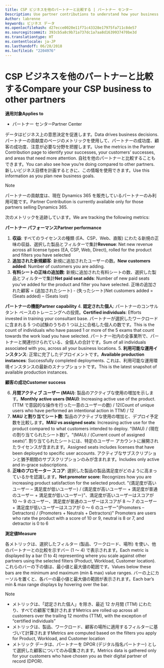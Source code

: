 ```yaml
---
title: CSP ビジネスを他のパートナーと比較する | パートナー センター
Description: Use partner contributions to understand how your business is growing and succeeding
Author: labrenne
keywords: ビジネス データ
ms.openlocfilehash: d27ecce0020e11f71c43328e17975fa711c8de57
ms.sourcegitcommit: 393cb5a8c9b71a737dc1a7aa8d1639937470be3d
ms.translationtype: HT
ms.contentlocale: ja-JP
ms.lasthandoff: 06/28/2018
ms.locfileid: "2204976"
---
```

# <a name="compare-your-csp-business-to-other-partners"></a><span data-ttu-id="1df97-103">CSP ビジネスを他のパートナーと比較する</span><span class="sxs-lookup"><span data-stu-id="1df97-103">Compare your CSP business to other partners</span></span> 

**<span data-ttu-id="1df97-104">適用対象</span><span class="sxs-lookup"><span data-stu-id="1df97-104">Applies to</span></span>**
- <span data-ttu-id="1df97-105">パートナー センター</span><span class="sxs-lookup"><span data-stu-id="1df97-105">Partner Center</span></span>

<span data-ttu-id="1df97-106">データはビジネス上の意思決定を促進します。</span><span class="sxs-lookup"><span data-stu-id="1df97-106">Data drives business decisions.</span></span> <span data-ttu-id="1df97-107">パートナーの貢献度のページのメトリックを使用して、パートナーの成功度、顧客の成功度、注意が必要な分野を把握します。</span><span class="sxs-lookup"><span data-stu-id="1df97-107">Use the metrics in the Partner Contribution page to identify your successes, your customers’ successes, and areas that need more attention.</span></span> <span data-ttu-id="1df97-108">自社を他のパートナーと比較することもできます。</span><span class="sxs-lookup"><span data-stu-id="1df97-108">You can also see how you’re doing compared to other partners.</span></span> <span data-ttu-id="1df97-109">新しいビジネス目標を計画するときに、この情報を使用できます。</span><span class="sxs-lookup"><span data-stu-id="1df97-109">Use this information as you plan new business goals.</span></span>

>[!NOTE]
><span data-ttu-id="1df97-110">パートナーの貢献度は、現在 Dynamics 365 を販売しているパートナーのみ利用可能です。</span><span class="sxs-lookup"><span data-stu-id="1df97-110">Partner Contribution is currently available only for those partners selling Dynamics 365.</span></span>

<span data-ttu-id="1df97-111">次のメトリックを追跡しています。</span><span class="sxs-lookup"><span data-stu-id="1df97-111">We are tracking the following metrics:</span></span>

**<span data-ttu-id="1df97-112">パートナー パフォーマンス</span><span class="sxs-lookup"><span data-stu-id="1df97-112">Partner performance</span></span>**

1. <span data-ttu-id="1df97-113">**収益**: すべてのライセンスの種類 (EA、CSP、Web、直販) にわたる新規の正味の収益、選択した製品とフィルターで集計</span><span class="sxs-lookup"><span data-stu-id="1df97-113">**Revenue**: Net new revenue across all license types (EA, CSP, Web, Direct), rolled for the product and filters you have selected</span></span>
2. <span data-ttu-id="1df97-114">**追加された新規顧客**: 新規に追加されたユーザーの数。</span><span class="sxs-lookup"><span data-stu-id="1df97-114">**New customers added**: Number of customers you are adding.</span></span>
3. <span data-ttu-id="1df97-115">**有料シートの正味の追加数**: 新規に追加された有料シートの数、選択した製品とフィルターで集計</span><span class="sxs-lookup"><span data-stu-id="1df97-115">**Net paid seat adds**: Number of new paid seats you’ve added for the product and filter you have selected.</span></span>  <span data-ttu-id="1df97-116">正味の追加された顧客 = (追加されたシート) - (失ったシート)</span><span class="sxs-lookup"><span data-stu-id="1df97-116">Net customers added = (Seats added) – (Seats lost)</span></span> 

**<span data-ttu-id="1df97-117">パートナーの機能</span><span class="sxs-lookup"><span data-stu-id="1df97-117">Partner capability</span></span>**
4. <span data-ttu-id="1df97-118">**認定された個人**: パートナーのコンサルタント ベースのトレーニングへの投資。</span><span class="sxs-lookup"><span data-stu-id="1df97-118">**Certified individuals**: Efforts invested in training your consultant base.</span></span> <span data-ttu-id="1df97-119">パートナーが選択したワークロードに含まれる 5 つの試験のうちの 1 つ以上に合格した個人の数です。</span><span class="sxs-lookup"><span data-stu-id="1df97-119">This is the count of individuals who have passed 1 or more of the 5 exams that count towards the work load you have selected.</span></span> <span data-ttu-id="1df97-120">パートナー社内の全事業所で、パートナーと関連付けられている、全個人の合計です。</span><span class="sxs-lookup"><span data-stu-id="1df97-120">Sum of all individuals associated with you, across all your business locations.</span></span>
5. <span data-ttu-id="1df97-121">**利用可能な運用インスタンス**: 正常に完了したデプロイメントです。</span><span class="sxs-lookup"><span data-stu-id="1df97-121">**Available production instances**: Successfully completed deployments.</span></span> <span data-ttu-id="1df97-122">これは、利用可能な運用環境インスタンスの最新のスナップショットです。</span><span class="sxs-lookup"><span data-stu-id="1df97-122">This is the latest snapshot of available production instances.</span></span>

**<span data-ttu-id="1df97-123">顧客の成功</span><span class="sxs-lookup"><span data-stu-id="1df97-123">Customer success</span></span>**

6.  <span data-ttu-id="1df97-124">**月間アクティブ ユーザー (MAU)**: 製品のアクティブな使用の増加を示します。</span><span class="sxs-lookup"><span data-stu-id="1df97-124">**Monthly active users (MAU)**: Increasing active use of the product.</span></span>
<span data-ttu-id="1df97-125">(TTM で意図的な操作を行った一意のユーザーの数) / 12</span><span class="sxs-lookup"><span data-stu-id="1df97-125">(Count of unique users who have performed an intentional action in TTM) / 12</span></span>
7. <span data-ttu-id="1df97-126">**MAU と割り当てシート数**: 製品のアクティブな使用の増加と、デプロイ予定数を比較します。</span><span class="sxs-lookup"><span data-stu-id="1df97-126">**MAU vs assigned seats**: Increasing active use for the product compared to what customers intended to deploy.</span></span> <span data-ttu-id="1df97-127">“(MAU) / (現在の割り当てられたシート数)”。</span><span class="sxs-lookup"><span data-stu-id="1df97-127">“(MAU) / (Current count of assigned seats)”.</span></span> <span data-ttu-id="1df97-128">割り当てられたシートには、特定のユーザー アカウントに展開されたライセンスが含まれます。</span><span class="sxs-lookup"><span data-stu-id="1df97-128">Assigned seats includes licenses that have been deployed to specific user accounts.</span></span>  <span data-ttu-id="1df97-129">アクティブなサブスクリプションと猶予期間のサブスクリプションのみが含まれます。</span><span class="sxs-lookup"><span data-stu-id="1df97-129">Includes only active and in-grace subscriptions.</span></span> 
8.  <span data-ttu-id="1df97-130">**正味のプロモーター スコア**: 選択した製品の製品満足度がどのように高まっているかを認識します。</span><span class="sxs-lookup"><span data-stu-id="1df97-130">**Net promoter score**: Recognizes how you are increasing product satisfaction for the selected product.</span></span>
<span data-ttu-id="1df97-131">"(満足度が高いユーザー – 満足度が低いユーザー) / (満足度が高いユーザー + 満足度が普通のユーザー + 満足度が低いユーザー)"、満足度が高いユーザーはスコアが 10 ～ 9 のユーザー、満足度が普通のユーザーはスコアが 8 ～ 7 のユーザー + 満足度が低いユーザーはスコアが 0 ～ 6 のユーザー</span><span class="sxs-lookup"><span data-stu-id="1df97-131">"(Promoters – Detractors) / (Promoters + Neutrals + Detractors)" Promoters are users who rate the product with a score of 10 or 9, neutral is 8 or 7, and detractor is 0 to 6</span></span>

**<span data-ttu-id="1df97-132">測定値</span><span class="sxs-lookup"><span data-stu-id="1df97-132">Measure</span></span>**

<span data-ttu-id="1df97-133">各メトリックは、選択したフィルター (製品、ワークロード、場所) を使い、他のパートナーとの比較を示すバー (1 〜 4) で表示されます。</span><span class="sxs-lookup"><span data-stu-id="1df97-133">Each metric is displayed by a bar (1 to 4) representing where you scale against other partners using the selected filters (Product, Workload, Customer location).</span></span> <span data-ttu-id="1df97-134">これらのバーの下の値は、最小値と最大値の範囲です。</span><span class="sxs-lookup"><span data-stu-id="1df97-134">Values below these bars are the minimum and maximum (min & max) value ranges.</span></span> <span data-ttu-id="1df97-135">バーの上にカーソルを置くと、各バーの最小値と最大値の範囲が表示されます。</span><span class="sxs-lookup"><span data-stu-id="1df97-135">Each bar’s min & max range displays by hovering over the bar.</span></span>  

>[!NOTE] 
>- <span data-ttu-id="1df97-136">メトリックは、「認定された個人」を除き、最近 12 か月間 (TTM) にわたり、すべての顧客で集計されます</span><span class="sxs-lookup"><span data-stu-id="1df97-136">Metrics are rolled up across all customers over the trailing 12 months (TTM), with the exception of “certified individuals”</span></span>        
>- <span data-ttu-id="1df97-137">メトリックは、製品、ワークロード、顧客の場所に適用するフィルターに基づいて計算されます</span><span class="sxs-lookup"><span data-stu-id="1df97-137">Metrics are computed based on the filters you apply for Product, Workload, and Customer location</span></span>
>- <span data-ttu-id="1df97-138">メトリック データは、パートナーを DPOR (デジタル指名パートナー) として選択した顧客についてのみ収集されます。</span><span class="sxs-lookup"><span data-stu-id="1df97-138">Metrics data is gathered only for your customers who have chosen you as their digital partner of record (DPOR).</span></span> 

  